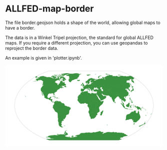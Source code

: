 # ALLFED-map-border

The file border.geojson holds a shape of the world, allowing global maps to have a border.

The data is in a Winkel Tripel projection, the standard for global ALLFED maps. If you require a different projection, you can use geopandas to reproject the border data.

An example is given in 'plotter.ipynb'.

![Winkel Tripel Map](winkel_tripel_map.png)
